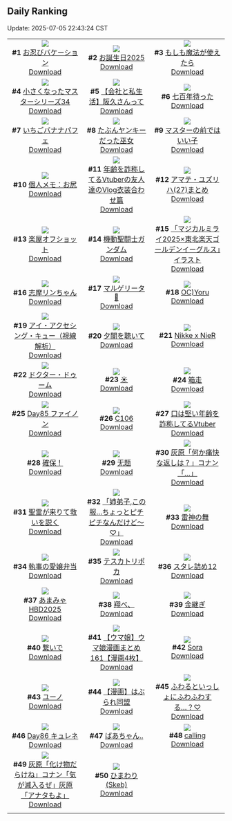 ## Daily Ranking
Update: 2025-07-05 22:43:24 CST

|      |      |      |
| :----: | :----: | :----: |
| ![](https://i.pixiv.re/c/240x480/img-master/img/2025/07/03/00/00/10/132239676_p0_master1200.jpg)<br>**#1** [お忍びバケーション](https://www.pixiv.net/artworks/132239676)<br>[Download](https://i.pixiv.re/img-original/img/2025/07/03/00/00/10/132239676_p0.jpg) | ![](https://i.pixiv.re/c/240x480/img-master/img/2025/07/03/00/00/15/132239712_p0_master1200.jpg)<br>**#2** [お誕生日2025](https://www.pixiv.net/artworks/132239712)<br>[Download](https://i.pixiv.re/img-original/img/2025/07/03/00/00/15/132239712_p0.jpg) | ![](https://i.pixiv.re/c/240x480/img-master/img/2025/07/03/07/30/04/132248798_p0_master1200.jpg)<br>**#3** [もしも魔法が使えたら](https://www.pixiv.net/artworks/132248798)<br>[Download](https://i.pixiv.re/img-original/img/2025/07/03/07/30/04/132248798_p0.jpg) |
| ![](https://i.pixiv.re/c/240x480/img-master/img/2025/07/04/04/37/27/132281003_p0_master1200.jpg)<br>**#4** [小さくなったマスターシリーズ34](https://www.pixiv.net/artworks/132281003)<br>[Download](https://i.pixiv.re/img-original/img/2025/07/04/04/37/27/132281003_p0.jpg) | ![](https://i.pixiv.re/c/240x480/img-master/img/2025/07/04/12/00/22/132288353_p0_master1200.jpg)<br>**#5** [【会社と私生活】阪久さんって](https://www.pixiv.net/artworks/132288353)<br>[Download](https://i.pixiv.re/img-original/img/2025/07/04/12/00/22/132288353_p0.jpg) | ![](https://i.pixiv.re/c/240x480/img-master/img/2025/07/04/18/18/00/132296725_p0_master1200.jpg)<br>**#6** [七百年待った](https://www.pixiv.net/artworks/132296725)<br>[Download](https://i.pixiv.re/img-original/img/2025/07/04/18/18/00/132296725_p0.jpg) |
| ![](https://i.pixiv.re/c/240x480/img-master/img/2025/07/03/20/30/04/132265934_p0_master1200.jpg)<br>**#7** [いちごバナナパフェ](https://www.pixiv.net/artworks/132265934)<br>[Download](https://i.pixiv.re/img-original/img/2025/07/03/20/30/04/132265934_p0.png) | ![](https://i.pixiv.re/c/240x480/img-master/img/2025/07/04/12/06/59/132288584_p0_master1200.jpg)<br>**#8** [たぶんヤンキーだった巫女](https://www.pixiv.net/artworks/132288584)<br>[Download](https://i.pixiv.re/img-original/img/2025/07/04/12/06/59/132288584_p0.jpg) | ![](https://i.pixiv.re/c/240x480/img-master/img/2025/07/03/06/21/23/132247660_p0_master1200.jpg)<br>**#9** [マスターの前ではいい子](https://www.pixiv.net/artworks/132247660)<br>[Download](https://i.pixiv.re/img-original/img/2025/07/03/06/21/23/132247660_p0.png) |
| ![](https://i.pixiv.re/c/240x480/img-master/img/2025/07/03/06/00/07/132247335_p0_master1200.jpg)<br>**#10** [個人メモ：お尻](https://www.pixiv.net/artworks/132247335)<br>[Download](https://i.pixiv.re/img-original/img/2025/07/03/06/00/07/132247335_p0.jpg) | ![](https://i.pixiv.re/c/240x480/img-master/img/2025/07/03/21/04/23/132267480_p0_master1200.jpg)<br>**#11** [年齢を詐称してるVtuberの友人達のVlog衣装合わせ篇](https://www.pixiv.net/artworks/132267480)<br>[Download](https://i.pixiv.re/img-original/img/2025/07/03/21/04/23/132267480_p0.png) | ![](https://i.pixiv.re/c/240x480/img-master/img/2025/07/03/18/33/26/132261779_p0_master1200.jpg)<br>**#12** [アマテ・ユズリハ(27)まとめ](https://www.pixiv.net/artworks/132261779)<br>[Download](https://i.pixiv.re/img-original/img/2025/07/03/18/33/26/132261779_p0.jpg) |
| ![](https://i.pixiv.re/c/240x480/img-master/img/2025/07/03/00/00/11/132239682_p0_master1200.jpg)<br>**#13** [楽屋オフショット](https://www.pixiv.net/artworks/132239682)<br>[Download](https://i.pixiv.re/img-original/img/2025/07/03/00/00/11/132239682_p0.jpg) | ![](https://i.pixiv.re/c/240x480/img-master/img/2025/07/03/00/17/03/132240765_p0_master1200.jpg)<br>**#14** [機動聖闘士ガンダム](https://www.pixiv.net/artworks/132240765)<br>[Download](https://i.pixiv.re/img-original/img/2025/07/03/00/17/03/132240765_p0.jpg) | ![](https://i.pixiv.re/c/240x480/img-master/img/2025/07/03/00/00/15/132239715_p0_master1200.jpg)<br>**#15** [「マジカルミライ2025×東北楽天ゴールデンイーグルス」イラスト](https://www.pixiv.net/artworks/132239715)<br>[Download](https://i.pixiv.re/img-original/img/2025/07/03/00/00/15/132239715_p0.png) |
| ![](https://i.pixiv.re/c/240x480/img-master/img/2025/07/03/00/02/02/132240069_p0_master1200.jpg)<br>**#16** [志摩リンちゃん](https://www.pixiv.net/artworks/132240069)<br>[Download](https://i.pixiv.re/img-original/img/2025/07/03/00/02/02/132240069_p0.png) | ![](https://i.pixiv.re/c/240x480/img-master/img/2025/07/03/00/38/00/132241532_p0_master1200.jpg)<br>**#17** [マルゲリータ🍕](https://www.pixiv.net/artworks/132241532)<br>[Download](https://i.pixiv.re/img-original/img/2025/07/03/00/38/00/132241532_p0.jpg) | ![](https://i.pixiv.re/c/240x480/img-master/img/2025/07/03/09/55/30/132251034_p0_master1200.jpg)<br>**#18** [OC)Yoru](https://www.pixiv.net/artworks/132251034)<br>[Download](https://i.pixiv.re/img-original/img/2025/07/03/09/55/30/132251034_p0.jpg) |
| ![](https://i.pixiv.re/c/240x480/img-master/img/2025/07/03/12/46/55/132254195_p0_master1200.jpg)<br>**#19** [アイ・アクセシング・キュー（視線解析）](https://www.pixiv.net/artworks/132254195)<br>[Download](https://i.pixiv.re/img-original/img/2025/07/03/12/46/55/132254195_p0.png) | ![](https://i.pixiv.re/c/240x480/img-master/img/2025/07/04/00/00/01/132274717_p0_master1200.jpg)<br>**#20** [夕闇を聴いて](https://www.pixiv.net/artworks/132274717)<br>[Download](https://i.pixiv.re/img-original/img/2025/07/04/00/00/01/132274717_p0.png) | ![](https://i.pixiv.re/c/240x480/img-master/img/2025/07/03/18/43/33/132262046_p0_master1200.jpg)<br>**#21** [Nikke x NieR](https://www.pixiv.net/artworks/132262046)<br>[Download](https://i.pixiv.re/img-original/img/2025/07/03/18/43/33/132262046_p0.jpg) |
| ![](https://i.pixiv.re/c/240x480/img-master/img/2025/07/04/00/00/12/132274808_p0_master1200.jpg)<br>**#22** [ドクター・ドゥーム](https://www.pixiv.net/artworks/132274808)<br>[Download](https://i.pixiv.re/img-original/img/2025/07/04/00/00/12/132274808_p0.jpg) | ![](https://i.pixiv.re/c/240x480/img-master/img/2025/07/03/12/36/53/132254012_p0_master1200.jpg)<br>**#23** [☀️](https://www.pixiv.net/artworks/132254012)<br>[Download](https://i.pixiv.re/img-original/img/2025/07/03/12/36/53/132254012_p0.jpg) | ![](https://i.pixiv.re/c/240x480/img-master/img/2025/07/04/00/42/16/132276798_p0_master1200.jpg)<br>**#24** [箱走](https://www.pixiv.net/artworks/132276798)<br>[Download](https://i.pixiv.re/img-original/img/2025/07/04/00/42/16/132276798_p0.jpg) |
| ![](https://i.pixiv.re/c/240x480/img-master/img/2025/07/03/06/54/17/132248155_p0_master1200.jpg)<br>**#25** [Day85 ファイノン](https://www.pixiv.net/artworks/132248155)<br>[Download](https://i.pixiv.re/img-original/img/2025/07/03/06/54/17/132248155_p0.jpg) | ![](https://i.pixiv.re/c/240x480/img-master/img/2025/07/04/00/00/14/132274825_p0_master1200.jpg)<br>**#26** [C106](https://www.pixiv.net/artworks/132274825)<br>[Download](https://i.pixiv.re/img-original/img/2025/07/04/00/00/14/132274825_p0.jpg) | ![](https://i.pixiv.re/c/240x480/img-master/img/2025/07/04/21/27/56/132304282_p0_master1200.jpg)<br>**#27** [口は堅い年齢を詐称してるVtuber](https://www.pixiv.net/artworks/132304282)<br>[Download](https://i.pixiv.re/img-original/img/2025/07/04/21/27/56/132304282_p0.png) |
| ![](https://i.pixiv.re/c/240x480/img-master/img/2025/07/03/01/32/54/132243179_p0_master1200.jpg)<br>**#28** [確保！](https://www.pixiv.net/artworks/132243179)<br>[Download](https://i.pixiv.re/img-original/img/2025/07/03/01/32/54/132243179_p0.jpg) | ![](https://i.pixiv.re/c/240x480/img-master/img/2025/07/03/00/00/06/132239637_p0_master1200.jpg)<br>**#29** [无题](https://www.pixiv.net/artworks/132239637)<br>[Download](https://i.pixiv.re/img-original/img/2025/07/03/00/00/06/132239637_p0.jpg) | ![](https://i.pixiv.re/c/240x480/img-master/img/2025/07/03/18/28/20/132261576_p0_master1200.jpg)<br>**#30** [灰原「何か痛快な返しは？」コナン「…」](https://www.pixiv.net/artworks/132261576)<br>[Download](https://i.pixiv.re/img-original/img/2025/07/03/18/28/20/132261576_p0.jpg) |
| ![](https://i.pixiv.re/c/240x480/img-master/img/2025/07/04/07/03/12/132283468_p0_master1200.jpg)<br>**#31** [聖霊が来りて救いを説く](https://www.pixiv.net/artworks/132283468)<br>[Download](https://i.pixiv.re/img-original/img/2025/07/04/07/03/12/132283468_p0.jpg) | ![](https://i.pixiv.re/c/240x480/img-master/img/2025/07/03/00/13/37/132240639_p0_master1200.jpg)<br>**#32** [「姉弟子,この服…ちょっとピチピチなんだけど〜♡」](https://www.pixiv.net/artworks/132240639)<br>[Download](https://i.pixiv.re/img-original/img/2025/07/03/00/13/37/132240639_p0.png) | ![](https://i.pixiv.re/c/240x480/img-master/img/2025/07/04/20/31/45/132301906_p0_master1200.jpg)<br>**#33** [雷神の舞](https://www.pixiv.net/artworks/132301906)<br>[Download](https://i.pixiv.re/img-original/img/2025/07/04/20/31/45/132301906_p0.png) |
| ![](https://i.pixiv.re/c/240x480/img-master/img/2025/07/03/16/32/33/132258450_p0_master1200.jpg)<br>**#34** [執事の愛嬢弁当](https://www.pixiv.net/artworks/132258450)<br>[Download](https://i.pixiv.re/img-original/img/2025/07/03/16/32/33/132258450_p0.png) | ![](https://i.pixiv.re/c/240x480/img-master/img/2025/07/04/13/19/23/132289951_p0_master1200.jpg)<br>**#35** [テスカトリポカ](https://www.pixiv.net/artworks/132289951)<br>[Download](https://i.pixiv.re/img-original/img/2025/07/04/13/19/23/132289951_p0.jpg) | ![](https://i.pixiv.re/c/240x480/img-master/img/2025/07/03/21/32/23/132268606_p0_master1200.jpg)<br>**#36** [スタレ詰め12](https://www.pixiv.net/artworks/132268606)<br>[Download](https://i.pixiv.re/img-original/img/2025/07/03/21/32/23/132268606_p0.jpg) |
| ![](https://i.pixiv.re/c/240x480/img-master/img/2025/07/03/01/09/32/132242557_p0_master1200.jpg)<br>**#37** [あまみゃHBD2025](https://www.pixiv.net/artworks/132242557)<br>[Download](https://i.pixiv.re/img-original/img/2025/07/03/01/09/32/132242557_p0.png) | ![](https://i.pixiv.re/c/240x480/img-master/img/2025/07/04/18/47/04/132297670_p0_master1200.jpg)<br>**#38** [翔べ、](https://www.pixiv.net/artworks/132297670)<br>[Download](https://i.pixiv.re/img-original/img/2025/07/04/18/47/04/132297670_p0.jpg) | ![](https://i.pixiv.re/c/240x480/img-master/img/2025/07/03/03/02/03/132244987_p0_master1200.jpg)<br>**#39** [金継ぎ](https://www.pixiv.net/artworks/132244987)<br>[Download](https://i.pixiv.re/img-original/img/2025/07/03/03/02/03/132244987_p0.jpg) |
| ![](https://i.pixiv.re/c/240x480/img-master/img/2025/07/03/21/26/56/132268337_p0_master1200.jpg)<br>**#40** [繋いで](https://www.pixiv.net/artworks/132268337)<br>[Download](https://i.pixiv.re/img-original/img/2025/07/03/21/26/56/132268337_p0.png) | ![](https://i.pixiv.re/c/240x480/img-master/img/2025/07/04/00/00/43/132274990_p0_master1200.jpg)<br>**#41** [【ウマ娘】ウマ娘漫画まとめ161【漫画4枚】](https://www.pixiv.net/artworks/132274990)<br>[Download](https://i.pixiv.re/img-original/img/2025/07/04/00/00/43/132274990_p0.jpg) | ![](https://i.pixiv.re/c/240x480/img-master/img/2025/07/03/12/16/56/132253584_p0_master1200.jpg)<br>**#42** [Sora](https://www.pixiv.net/artworks/132253584)<br>[Download](https://i.pixiv.re/img-original/img/2025/07/03/12/16/56/132253584_p0.jpg) |
| ![](https://i.pixiv.re/c/240x480/img-master/img/2025/07/03/01/00/03/132242204_p0_master1200.jpg)<br>**#43** [ユーノ](https://www.pixiv.net/artworks/132242204)<br>[Download](https://i.pixiv.re/img-original/img/2025/07/03/01/00/03/132242204_p0.png) | ![](https://i.pixiv.re/c/240x480/img-master/img/2025/07/03/07/07/09/132248433_p0_master1200.jpg)<br>**#44** [【漫画】はぶられ同盟](https://www.pixiv.net/artworks/132248433)<br>[Download](https://i.pixiv.re/img-original/img/2025/07/03/07/07/09/132248433_p0.jpg) | ![](https://i.pixiv.re/c/240x480/img-master/img/2025/07/03/00/00/09/132239663_p0_master1200.jpg)<br>**#45** [ふわるといっしょにふわふわする…？♡](https://www.pixiv.net/artworks/132239663)<br>[Download](https://i.pixiv.re/img-original/img/2025/07/03/00/00/09/132239663_p0.jpg) |
| ![](https://i.pixiv.re/c/240x480/img-master/img/2025/07/04/04/35/16/132281413_p0_master1200.jpg)<br>**#46** [Day86 キュレネ](https://www.pixiv.net/artworks/132281413)<br>[Download](https://i.pixiv.re/img-original/img/2025/07/04/04/35/16/132281413_p0.jpg) | ![](https://i.pixiv.re/c/240x480/img-master/img/2025/07/03/19/50/18/132264199_p0_master1200.jpg)<br>**#47** [ばあちゃん..](https://www.pixiv.net/artworks/132264199)<br>[Download](https://i.pixiv.re/img-original/img/2025/07/03/19/50/18/132264199_p0.png) | ![](https://i.pixiv.re/c/240x480/img-master/img/2025/07/04/00/16/46/132275878_p0_master1200.jpg)<br>**#48** [calling](https://www.pixiv.net/artworks/132275878)<br>[Download](https://i.pixiv.re/img-original/img/2025/07/04/00/16/46/132275878_p0.jpg) |
| ![](https://i.pixiv.re/c/240x480/img-master/img/2025/07/04/17/38/47/132295340_p0_master1200.jpg)<br>**#49** [灰原「化け物だらけね」コナン「気が滅入るぜ」灰原「アナタもよ」](https://www.pixiv.net/artworks/132295340)<br>[Download](https://i.pixiv.re/img-original/img/2025/07/04/17/38/47/132295340_p0.jpg) | ![](https://i.pixiv.re/c/240x480/img-master/img/2025/07/03/18/07/59/132260986_p0_master1200.jpg)<br>**#50** [ひまわり(Skeb)](https://www.pixiv.net/artworks/132260986)<br>[Download](https://i.pixiv.re/img-original/img/2025/07/03/18/07/59/132260986_p0.jpg) |
|      |
